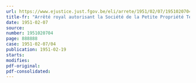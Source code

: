 ```yaml
---
url: https://www.ejustice.just.fgov.be/eli/arrete/1951/02/07/1951020704/justel
title-fr: "Arrêté royal autorisant la Société de la Petite Propriété Terrienne à émettre, sous la garantie de l'Etat, un emprunt de 100 millions de francs"
date: 1951-02-07
source:
number: 1951020704
page: 888888
case: 1951-02-07/04
publication: 1951-02-19
starts:
modifies:
pdf-original:
pdf-consolidated:
---
```


